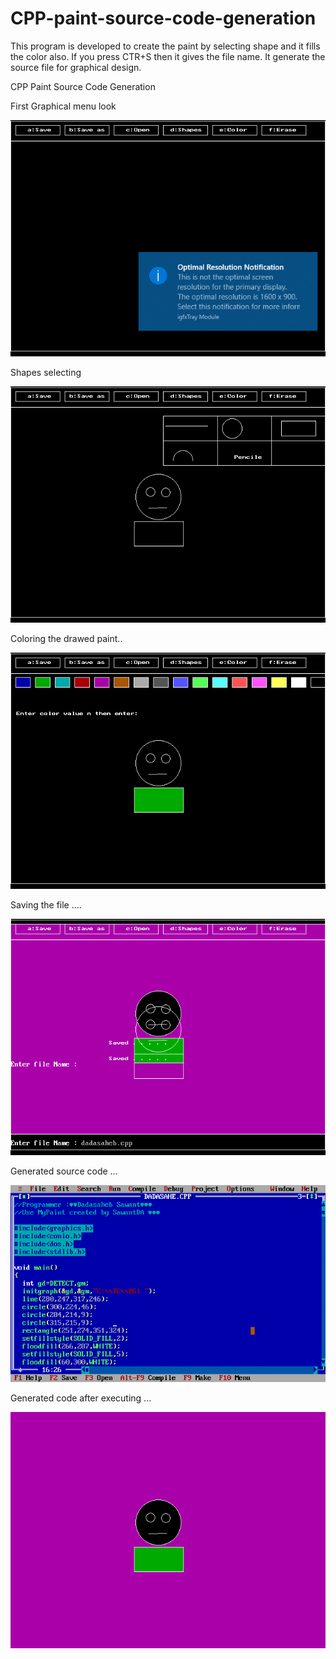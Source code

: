 # CPP-paint-source-code-generation
This program is developed to create the paint by selecting shape and it fills the color also. If you press CTR+S then it gives the file name. It generate the source file for graphical design.

CPP Paint Source Code Generation

First Graphical menu look 

![](https://github.com/Dadasaheb-Sawant/CPP-paint-source-code-generation/blob/master/Screenshot%20(113).png)

Shapes selecting

![](https://github.com/Dadasaheb-Sawant/CPP-paint-source-code-generation/blob/master/Screenshot%20(114).png)

Coloring the drawed paint..

![](https://github.com/Dadasaheb-Sawant/CPP-paint-source-code-generation/blob/master/Screenshot%20(116).png)

Saving the file ....

![](https://github.com/Dadasaheb-Sawant/CPP-paint-source-code-generation/blob/master/Screenshot%20(117).png)

Generated source code ...

![](https://github.com/Dadasaheb-Sawant/CPP-paint-source-code-generation/blob/master/Screenshot%20(118).png)

Generated code after executing ...

![](https://github.com/Dadasaheb-Sawant/CPP-paint-source-code-generation/blob/master/Screenshot%20(119).png)
